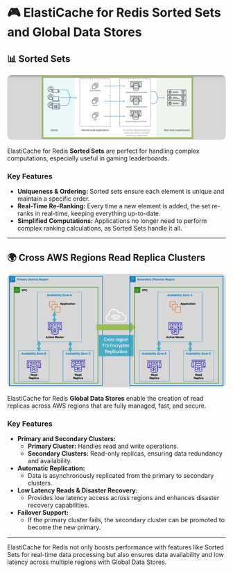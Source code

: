 # 🎮 ElastiCache for Redis Sorted Sets and Global Data Stores

## 📊 Sorted Sets

<div align="center">
  <img src="images/aws-redis-sorted-sets.png" alt="AWS Redis Sorted Sets" style="background-color: white; border-radius: 10px;"  />
</div>

ElastiCache for Redis **Sorted Sets** are perfect for handling complex computations, especially useful in gaming leaderboards.

### Key Features

- **Uniqueness & Ordering:** Sorted sets ensure each element is unique and maintain a specific order.
- **Real-Time Re-Ranking:** Every time a new element is added, the set re-ranks in real-time, keeping everything up-to-date.
- **Simplified Computations:** Applications no longer need to perform complex ranking calculations, as Sorted Sets handle it all.

---

## 🌍 Cross AWS Regions Read Replica Clusters

<div align="center">
  <img src="images/aws-redis-read-replica-cluster.png" alt="AWS Redis Read Replica Cluster" style="background-color: white; border-radius: 10px;"  />
</div>

ElastiCache for Redis **Global Data Stores** enable the creation of read replicas across AWS regions that are fully managed, fast, and secure.

### Key Features

- **Primary and Secondary Clusters:**
  - **Primary Cluster:** Handles read and write operations.
  - **Secondary Clusters:** Read-only replicas, ensuring data redundancy and availability.
- **Automatic Replication:**
  - Data is asynchronously replicated from the primary to secondary clusters.
- **Low Latency Reads & Disaster Recovery:**
  - Provides low latency access across regions and enhances disaster recovery capabilities.
- **Failover Support:**
  - If the primary cluster fails, the secondary cluster can be promoted to become the new primary.

---

ElastiCache for Redis not only boosts performance with features like Sorted Sets for real-time data processing but also ensures data availability and low latency across multiple regions with Global Data Stores.
